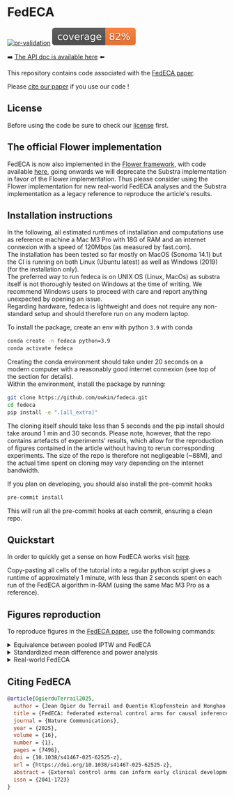 # FedECA

[![pr-validation](https://github.com/owkin/fedeca/actions/workflows/pr_validation.yml/badge.svg?branch=main)](https://github.com/owkin/fedeca/actions/workflows/pr_validation.yml)
<img src="/badges/cov_badge.svg" >

:arrow_right: [The API doc is available here](https://owkin.github.io/fedeca/) :arrow_left:

This repository contains code associated with the [FedECA paper](https://doi.org/10.1038/s41467-025-62525-z).

Please [cite our paper](#citation) if you use our code !


## License

Before using the code be sure to check our [license](./license.md) first.


## The official Flower implementation

FedECA is now also implemented in the [Flower framework](https://flower.ai/), with code available [here](https://github.com/owkin/flower-fedeca), going onwards we will deprecate the Substra implementation in favor of the Flower implementation. Thus please consider using the Flower implementation for new real-world FedECA analyses and the Substra implementation as a legacy reference to reproduce the article's results.


## Installation instructions

In the following, all estimated runtimes of installation and computations use as reference machine a Mac M3 Pro with 18G of RAM
and an internet connexion with a speed of 120Mbps (as measured by fast.com).  
The installation has been tested so far mostly on MacOS (Sonoma 14.1) but the CI is running on both Linux (Ubuntu latest) as well as Windows (2019) (for the installation only).  
The preferred way to run fedeca is on UNIX OS (Linux, MacOs) as substra itself is not thoroughly tested on Windows at the time of writing. We recommend Windows users to proceed with care and
report anything unexpected by opening an issue.  
Regarding hardware, fedeca is lightweight and does not require any non-standard setup and should therefore run on any modern laptop.  

To install the package, create an env with python `3.9` with conda

```bash
conda create -n fedeca python=3.9
conda activate fedeca
```
Creating the conda environment should take under 20 seconds on a modern computer with a reasonably good internet connexion (see top of the section for details).  
Within the environment, install the package by running:

```bash
git clone https://github.com/owkin/fedeca.git
cd fedeca
pip install -e ".[all_extra]"
```
The cloning itself should take less than 5 seconds and the pip install
should take around 1 min and 30 seconds.
Please note, however, that the repo contains artefacts of experiments' results, 
which allow for the reproduction of figures contained in the article without having to rerun
corresponding experiments. The size of the repo is therefore not negligeable (~88M), and
the actual time spent on cloning may vary depending on the internet bandwidth.

If you plan on developing, you should also install the pre-commit hooks

```bash
pre-commit install
```

This will run all the pre-commit hooks at each commit, ensuring a clean repo.

## Quickstart

In order to quickly get a sense on how FedECA works visit [here](./quickstart/quickstart.md).

Copy-pasting all cells of the tutorial into a regular python script gives a runtime of approximately 1 minute,
with less than 2 seconds spent on each run of the FedECA algorithm in-RAM (using the same Mac M3 Pro as a reference).

## Figures reproduction

To reproduce figures in the [FedECA paper](https://doi.org/10.1038/s41467-025-62525-z),
use the following commands:
<details>
  <summary>Equivalence between pooled IPTW and FedECA</summary>

  - Figure 2
    ```shell
    python -m experiments.pooled_equivalent.plot_pooled_equivalent
    ```
  - Supplementary Figure 2
    ```shell
    python -m experiments.pooled_equivalent.plot_pooled_equivalent_nb_clients
    ```
  - Supplementary Figure 3 (differential privacy)
    ```shell
    python -m experiments.dp.plot_dp_hydra
    ```
  - Supplementary Figure 4 (tied times)
    ```shell
    python -m experiments.ties.plot_ties_hydra
    ```
</details>
<details>
  <summary>Standardized mean difference and power analysis</summary>

  - Figure 3
    (remove the `--ensemble` flag to create subfigures separatedly)
    ```shell
    python -m experiments.smd_power.plot_smd_power --ensemble
    ```
</details>
<details>
  <summary>Real-world FedECA</summary>

  - Figure 4, Supplementary Figure 6
    (remove the `--ensemble` flag to create subfigures separatedly)
    ```shell
    python -m experiments.pdac.plot_smd_and_km --ensemble
    ```
  - Supplementary Figure 7 (exchangeability)
    ```shell
    python -m experiments.pdac.plot_exchangeability_kms
    ```
  - Supplementary Figure 8 (weights histogram)
    ```shell
    python -m experiments.pdac.plot_histogram
    ```
</details>

## <a name="citation"></a>Citing FedECA

```bibtex
@article{OgierduTerrail2025,
  author = {Jean Ogier du Terrail and Quentin Klopfenstein and Honghao Li and Imke Mayer and Nicolas Loiseau and Mohammad Hallal and Michael Debouver and Thibault Camalon and Thibault Fouqueray and Jorge Arellano Castro and Zahia Yanes and Laëtitia Dahan and Julien Taïeb and Pierre Laurent-Puig and Jean-Baptiste Bachet and Shulin Zhao and Remy Nicolle and Jérôme Cros and Daniel Gonzalez and Robert Carreras-Torres and Adelaida Garcia Velasco and Kawther Abdilleh and Sudheer Doss and Félix Balazard and Mathieu Andreux},
  title = {FedECA: federated external control arms for causal inference with time-to-event data in distributed settings},
  journal = {Nature Communications},
  year = {2025},
  volume = {16},
  number = {1},
  pages = {7496},
  doi = {10.1038/s41467-025-62525-z},
  url = {https://doi.org/10.1038/s41467-025-62525-z},
  abstract = {External control arms can inform early clinical development of experimental drugs and provide efficacy evidence for regulatory approval. However, accessing sufficient real-world or historical clinical trials data is challenging. Indeed, regulations protecting patients’ rights by strictly controlling data processing make pooling data from multiple sources in a central server often difficult. To address these limitations, we develop a method that leverages federated learning to enable inverse probability of treatment weighting for time-to-event outcomes on separate cohorts without needing to pool data. To showcase its potential, we apply it in different settings of increasing complexity, culminating with a real-world use-case in which our method is used to compare the treatment effect of two approved chemotherapy regimens using data from three separate cohorts of patients with metastatic pancreatic cancer. By sharing our code, we hope it will foster the creation of federated research networks and thus accelerate drug development.},
  issn = {2041-1723}
}

```
